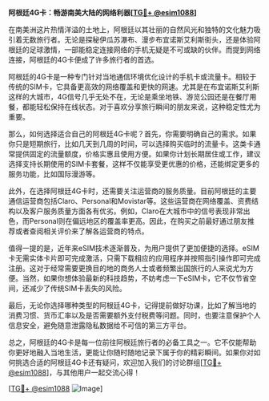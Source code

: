 **阿根廷4G卡：畅游南美大陆的网络利器[[TG💪+ @esim1088](https://t.me/s/esim1088)]**

在南美洲这片热情洋溢的土地上，阿根廷以其壮丽的自然风光和独特的文化魅力吸引着无数旅行者。无论是探秘伊瓜苏瀑布、漫步布宜诺斯艾利斯街头，还是体验阿根廷的足球激情，一部能稳定连接网络的手机无疑是不可或缺的伙伴。而提到网络连接，阿根廷的4G卡便成了许多旅行者的首选。

阿根廷的4G卡是一种专门针对当地通信环境优化设计的手机卡或流量卡。相较于传统的SIM卡，它具备更高效的网络覆盖和更快的网速。尤其是在布宜诺斯艾利斯这样的大城市，4G信号几乎无处不在，无论是乘坐地铁、游览公园还是在餐厅用餐，都能轻松保持在线状态。对于喜欢分享旅行瞬间的朋友来说，这种稳定性尤为重要。

那么，如何选择适合自己的阿根廷4G卡呢？首先，你需要明确自己的需求。如果你只是短期旅行，比如几天到几周的时间，可以选择购买临时的流量卡。这类卡通常提供固定的流量额度，价格实惠且使用方便。如果你计划长期居住或工作，建议选择支持长期使用的SIM卡套餐，这样不仅能享受更优惠的价格，还能绑定更多的服务功能，比如国际漫游等。

此外，在选择阿根廷4G卡时，还需要关注运营商的服务质量。目前阿根廷的主要通信运营商包括Claro、Personal和Movistar等。这些运营商在网络覆盖、资费结构以及客户服务质量方面各有优劣。例如，Claro在大城市中的信号表现非常出色，而Personal则在偏远地区的覆盖率更高。因此，在购买之前最好通过朋友推荐或者查阅相关评价来了解各运营商的特点。

值得一提的是，近年来eSIM技术逐渐普及，为用户提供了更加便捷的选择。eSIM卡无需实体卡片即可完成激活，只需下载相应的应用程序并按照指引操作即可完成注册。这对于经常需要更换目的地的商务人士或者频繁出国旅行的人来说尤为方便。当然，如果你想体验最新的科技趋势，不妨考虑一下eSIM卡，它不仅节省空间，还减少了传统SIM卡丢失的风险。

最后，无论你选择哪种类型的阿根廷4G卡，记得提前做好功课，比如了解当地的消费习惯、货币汇率以及是否需要额外支付税费等问题。同时，也要注意保护个人信息安全，避免随意泄露隐私数据给不可信的第三方平台。

总之，阿根廷的4G卡是每一位前往阿根廷旅行者的必备工具之一。它不仅能帮助你更好地融入当地生活，更能让你随时随地记录下属于你的精彩瞬间。如果你对如何挑选合适的阿根廷4G卡还有疑问，欢迎加入我们的讨论群组[[TG💪+ @esim1088](https://t.me/s/esim1088)]，与其他用户一起交流心得！

[[TG💪+ @esim1088](https://t.me/s/esim1088) ![Image](https://i.postimg.cc/4NQfJmqS/Snipaste-2025-05-13-00-14-12.png)]